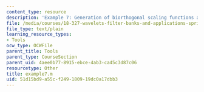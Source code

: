 ```yaml
---
content_type: resource
description: 'Example 7: Generation of biorthogonal scaling functions and wavelets.'
file: /media/courses/18-327-wavelets-filter-banks-and-applications-spring-2003/51d15bd9a55cf249180919dc0a17dbb3_example7.m
file_type: text/plain
learning_resource_types:
- Tools
ocw_type: OCWFile
parent_title: Tools
parent_type: CourseSection
parent_uid: 4aee0b77-8915-ebce-4ab3-ca45c3d87c06
resourcetype: Other
title: example7.m
uid: 51d15bd9-a55c-f249-1809-19dc0a17dbb3
---
```


